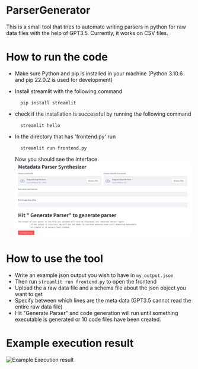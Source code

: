 # ParserGenerator
This is a small tool that tries to automate writing parsers in python for raw data files with the help of GPT3.5. Currently, it works on CSV files.

# How to run the code
- Make sure Python and pip is installed in your machine (Python 3.10.6 and pip 22.0.2 is used for development)
- Install streamlit with the following command

        pip install streamlit

- check if the installation is successful by running the following command

        streamlit hello

- In the directory that has 'frontend.py' run 

        streamlit run frontend.py
  Now you should see the interface
  ![Interface](./interface.png)
  
# How to use the tool 
- Write an example json output you wish to have in `my_output.json`
- Then run `streamlit run frontend.py` to open the frontend
- Upload the a raw data file and a schema file about the json object you want to get
- Specify between which lines are the meta data (GPT3.5 cannot read the entire raw data file)
- Hit "Generate Parser" and code generation will run until something executable is generated or 10 code files have been created.

# Example execution result
  ![Example Execution result](./execution_exmaple.png)
